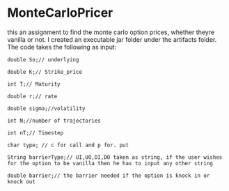 # MonteCarloPricer

this an assignment to find the monte carlo option prices, whether theyre vanilla or not.
 I created an executable jar folder under the artifacts folder.
 The code takes the following as input:
 
 
    double So;// underlying
    
    double K;// Strike_price
    
    int T;// Maturity
    
    double r;// rate
    
    double sigma;//volatility

    int N;//number of trajectories

    int nT;// Timestep

    char type; // c for call and p for. put 

    String barrierType;// UI,UO,DI,DO taken as string, if the user wishes for the option to be vanilla then he has to input any other string 

    double barrier;// the barrier needed if the option is knock in or knock out 
